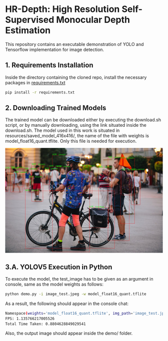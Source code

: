 # HR-Depth: High Resolution Self-Supervised Monocular Depth Estimation
This repository contains an executable demonstration of YOLO and Tensorflow implementation for image detection.

## 1. Requirements Installation
Inside the directory containing the cloned repo, install the necessary packages in [requirements.txt](https://github.com/berezerker/YOLO_cv_HSE/blob/main/demo/requirements.txt)

```bash
pip install -r requirements.txt
```
## 2. Downloading Trained Models

The trained model can be downloaded either by executing the download.sh script, or by manually downloading, using the link situated inside the download.sh.
The model used in this work is situated in resources/saved_model_416x416/, the name of the file with weights is model_float16_quant.tflite. Only this file is needed for execution.

![Example output of the model](image_testyolov5_output.jpg)

## 3.A.  YOLOV5 Execution in Python

To execute the model, the test_image has to be given as an argument in console, same as the model weights as follows:
```bash
python demo.py -i image_test.jpeg -w model_float16_quant.tflite 
```
As a result, the following should appear in the console chat:
```bash
Namespace(weights='model_float16_quant.tflite', img_path='image_test.jpeg', img_size=416, conf_thres=0.25, iou_thres=0.45)
FPS: 1.135766217005526
Total Time Taken: 0.8804628849029541
```
Also, the output image should appear inside the demo/ folder.
